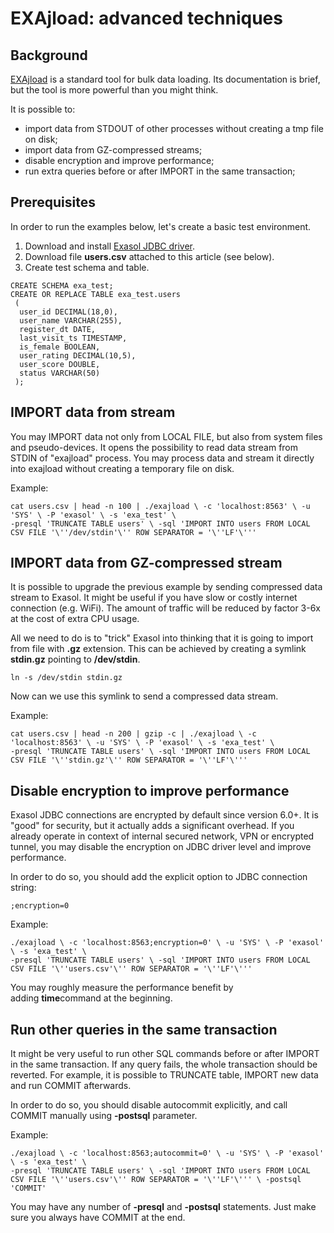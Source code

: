 # EXAjload: advanced techniques 
## Background

[EXAjload](https://docs.exasol.com/loading_data/file_formats.htm?Highlight=exajload) is a standard tool for bulk data loading. Its documentation is brief, but the tool is more powerful than you might think.

It is possible to:

* import data from STDOUT of other processes without creating a tmp file on disk;
* import data from GZ-compressed streams;
* disable encryption and improve performance;
* run extra queries before or after IMPORT in the same transaction;

## Prerequisites

In order to run the examples below, let's create a basic test environment.

1. Download and install [Exasol JDBC driver](https://docs.exasol.com/connect_exasol/drivers/jdbc.htm).  
2. Download file **users.csv** attached to this article (see below).  
3. Create test schema and table.


```markup
CREATE SCHEMA exa_test;  
CREATE OR REPLACE TABLE exa_test.users 
 (     
  user_id DECIMAL(18,0),     
  user_name VARCHAR(255),     
  register_dt DATE,     
  last_visit_ts TIMESTAMP,     
  is_female BOOLEAN,     
  user_rating DECIMAL(10,5),     
  user_score DOUBLE,     
  status VARCHAR(50) 
 );
```
## IMPORT data from stream

You may IMPORT data not only from LOCAL FILE, but also from system files and pseudo-devices. It opens the possibility to read data stream from STDIN of "exajload" process. You may process data and stream it directly into exajload without creating a temporary file on disk.

Example:


```markup
cat users.csv | head -n 100 | ./exajload \ -c 'localhost:8563' \ -u 'SYS' \ -P 'exasol' \ -s 'exa_test' \ 
-presql 'TRUNCATE TABLE users' \ -sql 'IMPORT INTO users FROM LOCAL CSV FILE '\''/dev/stdin'\'' ROW SEPARATOR = '\''LF'\'''
```
## IMPORT data from GZ-compressed stream

It is possible to upgrade the previous example by sending compressed data stream to Exasol. It might be useful if you have slow or costly internet connection (e.g. WiFi). The amount of traffic will be reduced by factor 3-6x at the cost of extra CPU usage.

All we need to do is to "trick" Exasol into thinking that it is going to import from file with **.gz** extension. This can be achieved by creating a symlink **stdin.gz** pointing to **/dev/stdin**.


```markup
ln -s /dev/stdin stdin.gz
```
Now can we use this symlink to send a compressed data stream.

Example:


```markup
cat users.csv | head -n 200 | gzip -c | ./exajload \ -c 'localhost:8563' \ -u 'SYS' \ -P 'exasol' \ -s 'exa_test' \ 
-presql 'TRUNCATE TABLE users' \ -sql 'IMPORT INTO users FROM LOCAL CSV FILE '\''stdin.gz'\'' ROW SEPARATOR = '\''LF'\'''
```
## Disable encryption to improve performance

Exasol JDBC connections are encrypted by default since version 6.0+. It is "good" for security, but it actually adds a significant overhead. If you already operate in context of internal secured network, VPN or encrypted tunnel, you may disable the encryption on JDBC driver level and improve performance.

In order to do so, you should add the explicit option to JDBC connection string:


```markup
;encryption=0
```
Example:


```markup
./exajload \ -c 'localhost:8563;encryption=0' \ -u 'SYS' \ -P 'exasol' \ -s 'exa_test' \ 
-presql 'TRUNCATE TABLE users' \ -sql 'IMPORT INTO users FROM LOCAL CSV FILE '\''users.csv'\'' ROW SEPARATOR = '\''LF'\'''
```
You may roughly measure the performance benefit by adding **time**command at the beginning.

## Run other queries in the same transaction

It might be very useful to run other SQL commands before or after IMPORT in the same transaction. If any query fails, the whole transaction should be reverted. For example, it is possible to TRUNCATE table, IMPORT new data and run COMMIT afterwards.

In order to do so, you should disable autocommit explicitly, and call COMMIT manually using **-postsql** parameter.

Example:


```markup
./exajload \ -c 'localhost:8563;autocommit=0' \ -u 'SYS' \ -P 'exasol' \ -s 'exa_test' \ 
-presql 'TRUNCATE TABLE users' \ -sql 'IMPORT INTO users FROM LOCAL CSV FILE '\''users.csv'\'' ROW SEPARATOR = '\''LF'\''' \ -postsql 'COMMIT'
```
You may have any number of **-presql** and **-postsql** statements. Just make sure you always have COMMIT at the end.



